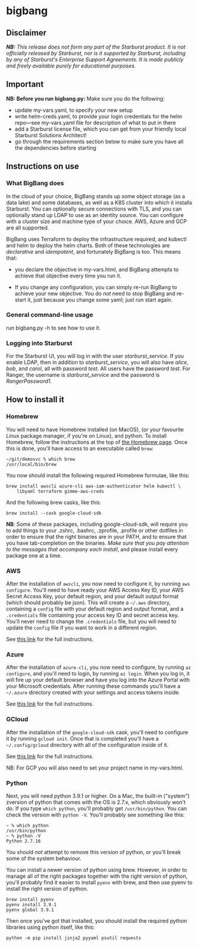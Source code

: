 # bigbang

## Disclaimer

**_NB:_** *This release does not form any part of the Starburst product. It is
not officially released by Starburst, nor is it supported by Starburst,
including by any of Starburst's Enterprise Support Agreements. It is made
publicly and freely available purely for educational purposes.*

## Important

**NB: Before you run bigbang.py:** Make sure you do the following:

- update my-vars.yaml, to specify your new setup
- write helm-creds.yaml, to provide your login credentials for the helm
  repo—see my-vars.yaml file for description of what to put in there
- add a Starburst license file, which you can get from your friendly local
  Starburst Solutions Architect!
- go through the requirements section below to make sure you have all the
  dependencies before starting

## Instructions on use

### What BigBang does

In the cloud of your choice, BigBang stands up some object storage (as a data
lake) and some databases, as well as a K8S cluster into which it installs
Starburst. You can optionally secure connections with TLS, and you can
optionally stand up LDAP to use as an identity source. You can configure with a
cluster size and machine type of your choice. AWS, Azure and GCP are all
supported.

BigBang uses Terraform to deploy the infrastructure required, and kubectl and
helm to deploy the helm charts. Both of these technologies are _declarative_
and _idempotent_, and fortunately BigBang is too. This means that:

- you declare the objective in my-vars.html, and BigBang attempts to achieve
  that objective every time you run it.

- If you change any configuration, you can simply re-run BigBang to achieve
  your new objective. You do _not_ need to stop BigBang and re-start it, just
  because you change some yaml; just run start again.

### General command-line usage

run bigbang.py -h to see how to use it.

### Logging into Starburst

For the Starburst UI, you will log in with the user _starburst_service_. If you
enable LDAP, then in addition to _starburst_service_, you will also have
_alice_, _bob_, and _carol_, all with password _test_. All users have the
password _test_. For Ranger, the username is _starburst_service_ and the
password is _RangerPassword1_.

## How to install it

### Homebrew

You will need to have Homebrew installed (on MacOS), (or your favourite Linux
package manager, if you're on Linux), and python. To install Homebrew, follow
the instructions at the top of [the Homebrew page](https://brew.sh). Once this
is done, you'll have access to an executable called `brew`:

```
~/git/demosvc % which brew  
/usr/local/bin/brew
```

You now should install the following required Homebrew formulae, like this:

```
brew install awscli azure-cli aws-iam-authenticator helm kubectl \
    libyaml terraform gimme-aws-creds
```

And the following brew casks, like this:

```
brew install --cask google-cloud-sdk
```

__NB__: Some of these packages, including google-cloud-sdk, will require you to
add things to your .zshrc, .bashrc, .zprofile, .profile or other dotfiles in
order to ensure that the right binaries are in your PATH, and to ensure that
you have tab-completion on the binaries. _Make sure that you pay attention to
the messages that accompany each install_, and please install every package one
at a time.

### AWS

After the installation of `awscli`, you now need to configure it, by running
`aws configure`. You'll need to have ready your AWS Access Key ID, your AWS
Secret Access Key, your default region, and your default output format (which
should probably be json). This will create a `~/.aws` directory, containing a
`config` file with your default region and output format, and a `.credentials`
file containing your access key ID and secret access key. You'll never need to
change the `.credentials` file, but you will need to update the `config` file
if you want to work in a different region.

See [this link](https://docs.aws.amazon.com/cli/latest/userguide/cli-configure-quickstart.html#cli-configure-quickstart-config)
for the full instructions.

### Azure

After the installation of `azure-cli`, you now need to configure, by running
`az configure`, and you'll need to login, by running `az login`. When you log
in, it will fire up your default browser and have you log into the Azure Portal
with your Microsoft credentials. After running these commands you'll have a
`~/.azure` directory created with your settings and access tokens inside.

See [this link](https://docs.microsoft.com/en-us/cli/azure/install-azure-cli-macos)
for the full instructions.

### GCloud

After the installation of the `google-cloud-sdk` cask, you'll need to configure
it by running `gcloud init`. Once that is completed you'll have a
`~/.config/gcloud` directory with all of the configuration inside of it.

See [this link](https://blog.petehouston.com/install-and-configure-google-cloud-sdk-using-homebrew/)
for the full instructions.

NB: For GCP you will also need to set your project name in my-vars.html.

### Python

Next, you will need python 3.9.1 or higher. On a Mac, the built-in ("system")
zversion of python that comes with the OS is 2.7.x, which obviously won't do.
If you type `which python`, you'll probably get `/usr/bin/python`. You can
check the version with `python -V`. You'll probably see something like this:

```
~ % which python
/usr/bin/python
~ % python -V
Python 2.7.16
```

You should _not_ attempt to remove this version of python, or you'll break some
of the system behaviour.

You can install a newer version of python using brew. However, in order to
manage all of the right packages together with the right version of python,
you'll probably find it easier to install `pyenv` with brew, and then use pyenv
to install the right version of python.

```
brew install pyenv
pyenv install 3.9.1
pyenv global 3.9.1
```

Then once you've got that installed, you should install the required python
libraries using python itself, like this:

`python -m pip install jinja2 pyyaml psutil requests`
